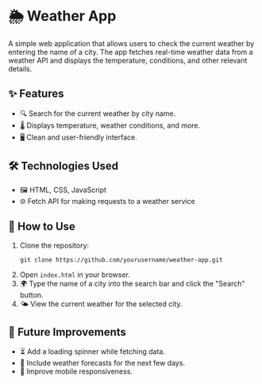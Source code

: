 
# 🌦️ Weather App

A simple web application that allows users to check the current weather by entering the name of a city. The app fetches real-time weather data from a weather API and displays the temperature, conditions, and other relevant details.

## ✨ Features
- 🔍 Search for the current weather by city name.
- 🌡️ Displays temperature, weather conditions, and more.
- 🖥️ Clean and user-friendly interface.

## 🛠️ Technologies Used
- 🖼️ HTML, CSS, JavaScript
- 🌐 Fetch API for making requests to a weather service

## 🚀 How to Use
1. Clone the repository: 
   ```
   git clone https://github.com/yourusername/weather-app.git
   ```
2. Open `index.html` in your browser.
3. 🌍 Type the name of a city into the search bar and click the "Search" button.
4. 🌤️ View the current weather for the selected city.

## 🔧 Future Improvements
- ⏳ Add a loading spinner while fetching data.
- 📅 Include weather forecasts for the next few days.
- 📱 Improve mobile responsiveness.
